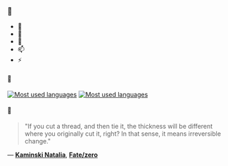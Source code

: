### 👋

- 🔭
- 🌱
- 💬
- 📫
- ⚡

#### 🧏

[![Most used languages](https://github-readme-stats-aynah.vercel.app/api/top-langs/?username=aynh&theme=solarized-dark&langs_count=6&layout=compact&hide_title=true)](https://github.com/anuraghazra/github-readme-stats#gh-dark-mode-only)
[![Most used languages](https://github-readme-stats-aynah.vercel.app/api/top-langs/?username=aynh&theme=solarized-light&langs_count=6&layout=compact&hide_title=true)](https://github.com/anuraghazra/github-readme-stats#gh-light-mode-only)

#### 💬

> "If you cut a thread, and then tie it, the thickness will be different where you originally cut it, right? In that sense, it means irreversible change."

&mdash; [**Kaminski Natalia**](https://myanimelist.net/character.php?q=Kaminski%20Natalia&cat=character), [**Fate/zero**](https://myanimelist.net/search/all?q=Fate%2Fzero&cat=all)
